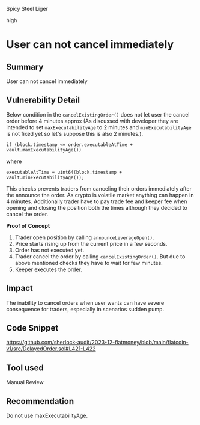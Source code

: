 Spicy Steel Liger

high

# User can not cancel immediately

## Summary
User can not cancel immediately
## Vulnerability Detail
Below condition in the `cancelExistingOrder()` does not let user the cancel order before 4 minutes approx (As discussed with developer they are intended to set `maxExecutabilityAge` to 2 minutes and `minExecutabilityAge` is not fixed yet so let's suppose this is also 2 minutes.).
```solidty
if (block.timestamp <= order.executableAtTime + vault.maxExecutabilityAge())
```
where 
```solidity
executableAtTime = uint64(block.timestamp + vault.minExecutabilityAge());
```

This checks prevents traders from canceling their orders immediately after the announce the order. As crypto is volatile market anything can happen in 4 minutes. Additionally trader have to pay trade fee and keeper fee when opening and closing the position both the times although they decided to cancel the order.

**Proof of Concept**
1. Trader open position by calling `announceLeverageOpen()`.
2. Price starts rising up from the current price in a few seconds.
3. Order has not executed yet.
4. Trader cancel the order by calling `cancelExistingOrder()`. But due to above mentioned checks they have to wait for few minutes.
5. Keeper executes the order.

## Impact
The inability to cancel orders when user wants can have severe consequence for traders, especially in scenarios sudden pump. 
## Code Snippet
https://github.com/sherlock-audit/2023-12-flatmoney/blob/main/flatcoin-v1/src/DelayedOrder.sol#L421-L422
## Tool used

Manual Review

## Recommendation
Do not use maxExecutabilityAge.